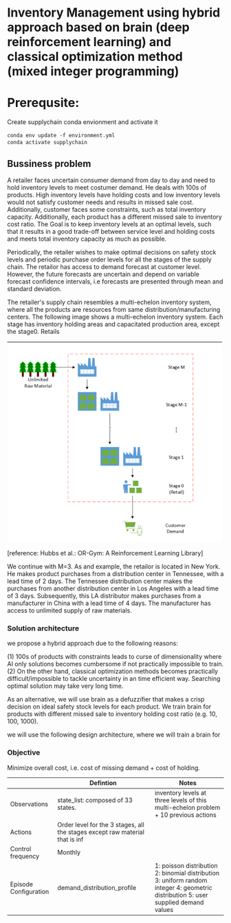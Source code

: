 # Inventory Management using hybrid approach based on brain (deep reinforcement learning) and classical optimization method (mixed integer programming) 

# Prerequsite:
Create supplychain conda envionment and activate it
```
conda env update -f environment.yml
conda activate supplychain
```

## Bussiness problem

A retailer faces uncertain consumer demand from day to day and need to hold inventory levels to meet costumer demand. He deals with 100s of products. High inventory levels have holding costs and low inventory levels would not satisfy customer needs and results in missed sale cost. Additionally, customer faces some constraints, such as total inventory capacity. Additionally, each product has a different missed sale to inventory cost ratio. The Goal is to keep inventory levels at an optimal levels, such that it results in a good trade-off between service level and holding costs and meets total inventory capacity as much as possible.

Periodically, the retailer wishes to make optimal decisions on safety stock levels and periodic purchase order levels for all the stages of the supply chain. The retailor has access to demand forecast at customer level. However, the future forecasts are uncertain and depend on variable forecast confidence intervals, i.e forecasts are presented through mean and standard deviation. 

The retailer's supply chain resembles a multi-echelon inventory system, where all the products are resources from same distribution/manufacturing centers. The following image shows a multi-echelon inventory system. Each stage has inventory holding areas and capacitated production area, except the stage0. Retails

<img src = "img/MultiEchelonSupplyChain.png" alt= "drawing" width="500"/>

[reference: Hubbs et al.: OR-Gym: A Reinforcement Learning Library]

We continue with M=3. As and example, the retailor is located in New York. He makes product purchases from a distribution center in Tennessee, with a lead time of 2 days. The Tennessee distribution center makes the purchases from another distribution center in Los Angeles with a lead time of 3 days. Subsequently, this LA distributor makes purchases from a manufacturer in China with a lead time of 4 days. The manufacturer has access to unlimited supply of raw materials. 

### Solution architecture

we propose a hybrid approach due to the following reasons:

(1) 100s of products with constraints leads to curse of dimensionality where AI only solutions becomes cumbersome if not practically impossible to train. 
(2) On the other hand, classical optimization methods becomes practically difficult/impossible to tackle uncertainty in an time efficient way. Searching optimal solution may take very long time.

As an alternative, we will use brain as a defuzzifier that makes a crisp decision on ideal safety stock levels for each product. We train brain for products with different missed sale to inventory holding cost ratio (e.g. 10, 100, 1000). 


we will use the following design architecture, where we will train a brain for 


### Objective
Minimize overall cost, i.e. cost of missing demand + cost of holding.

|                    | Defintion  | Notes |
| -------------------| -----------|-------|
|Observations        |state_list: composed of 33 states. | inventory levels at three levels of this multi-echelon problem +  10 previous actions|
|Actions | Order level for the 3 stages, all the stages except raw material that is inf|
|Control frequency| Monthly | 
|Episode Configuration| demand_distribution_profile| 1: poisson distribution 2: binomial distribution 3: uniform random integer 4: geometric distribution 5: user supplied demand values|
